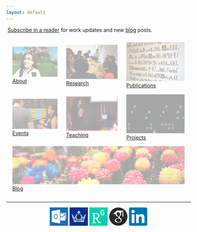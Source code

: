 ```yaml
---
layout: default
---
```


<a href="http://feeds.feedburner.com/rdgain" rel="alternate" type="application/rss+xml"><img src="//feedburner.google.com/fb/images/pub/feed-icon16x16.png" alt="" style="vertical-align:middle;border:0"/></a>&nbsp;<a href="http://feeds.feedburner.com/rdgain" rel="alternate" type="application/rss+xml">Subscribe in a reader</a> for work updates and new [blog](blog) posts.

<center><table style="width:100%;border-spacing: 10px; border-collapse: separate;"  cellpadding="5">
<tr>
<td><div class="post-container">
  <img style="width:100%" src="assets/images/index/about1.png" />
  <a href="about">About</a>
</div></td>
<td><div class="post-container">
  <img style="width:100%" src="assets/images/index/research1.png" />
  <a href="research">Research</a>
</div></td>
<td><div class="post-container">
  <img style="width:100%" src="assets/images/index/publications1.png" />
  <a href="publications">Publications</a>
</div></td>
</tr>
<tr>
<td><div class="post-container">
  <img style="width:100%" src="assets/images/index/events1.png" />
  <a href="events">Events</a>
</div></td>
<td><div class="post-container">
  <img style="width:100%" src="assets/images/index/teaching1.png" />
  <a href="teaching">Teaching</a>
</div></td>
<td><div class="post-container">
  <img style="width:100%" src="assets/images/index/projects1.png" />
  <a href="projects">Projects</a>
</div></td>
</tr>
<tr>
<td colspan="3"><div class="post-container">
  <img style="width:100%" src="assets/images/index/blog1.png" />
  <a href="blog">Blog</a>
</div></td>
</tr>
</table>

<hr>

<center><a href="mailto:r.d.gaina@qmul.ac.uk"><img src="assets/images/email.png" width="50" /></a> <a href="https://publists.qmul.ac.uk/userprofile.html?uid=41431&em=false"><img src="assets/images/qmul.jpg" width="50"/></a> <a href="https://www.researchgate.net/profile/Raluca_Gaina"><img src="assets/images/researchgate.png" width="50" /></a> <a href="https://scholar.google.co.uk/citations?user=tC5klQYAAAAJ"><img src="assets/images/gscholar.png" width="50" /></a> <a href="https://www.linkedin.com/in/raluca-gaina-347518114/"><img src="assets/images/linkedin.png" width="50" /></a> <a href="https://twitter.com/b_gum22"></a></center>
